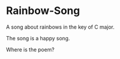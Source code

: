 # Rainbow-Song

A song about rainbows in the key of C major.

The song is a happy song.

Where is the poem?
